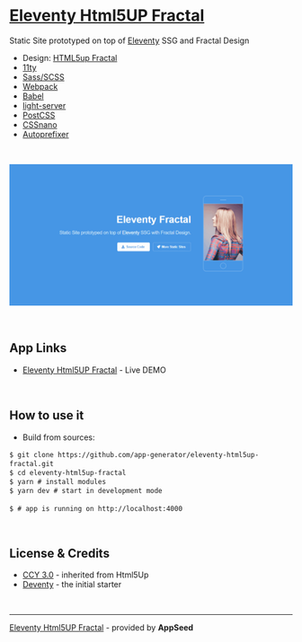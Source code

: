 ﻿# [Eleventy Html5UP Fractal](https://eleventy-html5up-fractal.appseed.us)

Static Site prototyped on top of [Eleventy](https://www.11ty.io/) SSG and Fractal Design  


- Design: [HTML5up Fractal](https://html5up.net/fractal)
- [11ty](https://www.11ty.io/)
- [Sass/SCSS](https://github.com/sass/node-sass)
- [Webpack](https://webpack.js.org/)
- [Babel](https://babeljs.io/)
- [light-server](https://github.com/txchen/light-server)
- [PostCSS](https://postcss.org/)
- [CSSnano](https://cssnano.co/)
- [Autoprefixer](https://github.com/postcss/autoprefixer)

<br />

![Eleventy Html5UP Fractal - Gif animated intro.](https://github.com/app-generator/static/blob/master/products/eleventy-html5up-fractal-intro.gif?raw=true)

<br />

## App Links

- [Eleventy Html5UP Fractal](https://eleventy-html5up-fractal.appseed.us) - Live DEMO

<br />

## How to use it

- Build from sources:

```
$ git clone https://github.com/app-generator/eleventy-html5up-fractal.git
$ cd eleventy-html5up-fractal
$ yarn # install modules 
$ yarn dev # start in development mode

$ # app is running on http://localhost:4000
```

<br />

## License & Credits

- [CCY 3.0](https://html5up.net/license) - inherited from Html5Up
- [Deventy](https://github.com/ianrose/deventy) - the initial starter 

<br />

---
[Eleventy Html5UP Fractal](https://eleventy-html5up-fractal.appseed.us) - provided by **AppSeed**
